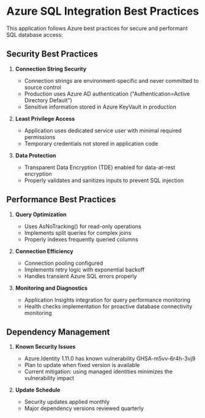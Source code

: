 # Azure SQL Integration Best Practices

This application follows Azure best practices for secure and performant SQL database access:

## Security Best Practices

1. **Connection String Security**
   - Connection strings are environment-specific and never committed to source control
   - Production uses Azure AD authentication ("Authentication=Active Directory Default")
   - Sensitive information stored in Azure KeyVault in production

2. **Least Privilege Access**
   - Application uses dedicated service user with minimal required permissions
   - Temporary credentials not stored in application code

3. **Data Protection**
   - Transparent Data Encryption (TDE) enabled for data-at-rest encryption
   - Properly validates and sanitizes inputs to prevent SQL injection

## Performance Best Practices

1. **Query Optimization**
   - Uses AsNoTracking() for read-only operations
   - Implements split queries for complex joins
   - Properly indexes frequently queried columns

2. **Connection Efficiency**
   - Connection pooling configured
   - Implements retry logic with exponential backoff
   - Handles transient Azure SQL errors properly

3. **Monitoring and Diagnostics**
   - Application Insights integration for query performance monitoring
   - Health checks implementation for proactive database connectivity monitoring

## Dependency Management

1. **Known Security Issues**
   - Azure.Identity 1.11.0 has known vulnerability GHSA-m5vv-6r4h-3vj9
   - Plan to update when fixed version is available
   - Current mitigation: using managed identities minimizes the vulnerability impact

2. **Update Schedule**
   - Security updates applied monthly
   - Major dependency versions reviewed quarterly